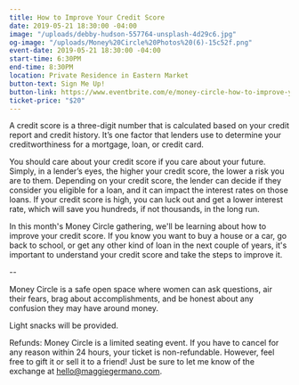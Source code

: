 ```yaml
---
title: How to Improve Your Credit Score
date: 2019-05-21 18:30:00 -04:00
image: "/uploads/debby-hudson-557764-unsplash-4d29c6.jpg"
og-image: "/uploads/Money%20Circle%20Photos%20(6)-15c52f.png"
event-date: 2019-05-21 18:30:00 -04:00
start-time: 6:30PM
end-time: 8:30PM
location: Private Residence in Eastern Market
button-text: Sign Me Up!
button-link: https://www.eventbrite.com/e/money-circle-how-to-improve-your-credit-score-tickets-60438017738
ticket-price: "$20"
---
```


A credit score is a three-digit number that is calculated based on your credit report and credit history. It’s one factor that lenders use to determine your creditworthiness for a mortgage, loan, or credit card.

You should care about your credit score if you care about your future. Simply, in a lender’s eyes, the higher your credit score, the lower a risk you are to them. Depending on your credit score, the lender can decide if they consider you eligible for a loan, and it can impact the interest rates on those loans. If your credit score is high, you can luck out and get a lower interest rate, which will save you hundreds, if not thousands, in the long run.

In this month's Money Circle gathering, we'll be learning about how to improve your credit score. If you know you want to buy a house or a car, go back to school, or get any other kind of loan in the next couple of years, it's important to understand your credit score and take the steps to improve it.

--

Money Circle is a safe open space where women can ask questions, air their fears, brag about accomplishments, and be honest about any confusion they may have around money.

Light snacks will be provided.

Refunds: Money Circle is a limited seating event. If you have to cancel for any reason within 24 hours, your ticket is non-refundable. However, feel free to gift it or sell it to a friend! Just be sure to let me know of the exchange at [hello@maggiegermano.com](mailto:hello@maggiegermano.com).